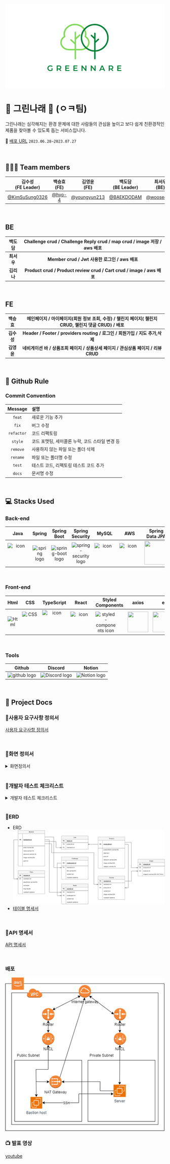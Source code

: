 <img src="img/greennare.png"/>

# 🌱 그린나래 🌱 (ㅇㅋ팀)
그린나래는 심각해지는 환경 문제에 대한 사람들의 관심을 높이고 보다 쉽게 친환경적인 제품을 찾아볼 수 있도록 돕는 서비스입니다. 

🔖 [배포 URL](https://codestates-seb.github.io/seb44_main_026/) `2023.06.28~2023.07.27`


</br>

## 🧑‍🤝‍🧑 Team members
| 김수성<br>(FE Leader) | 백승효<br>(FE) | 김영윤<br>(FE) | 백도담<br>(BE Leader) | 최서우<br>(BE) | 김리나<br>(BE) |
|:--------:| :--------: | :--------: | :--------: | :--------: |  :--------: |
|[@KimSuSung0326](https://github.com/KimSuSung0326) | [@hyo-4](https://github.com/hyo-4) | [@youngyun213](https://github.com/youngyun213) |  [@BAEKDODAM](https://github.com/BAEKDODAM)  |[@wooseoboy](https://github.com/wooseoboy)  | [@LinaKK](https://github.com/LinaKK) |


</br>

## BE

| 백도담 | Challenge crud / Challenge Reply crud / map crud / image 저장 / aws 배포 |
|:--------:| :--------: |
| **최서우** | **Member crud / Jwt 사용한 로그인 / aws 배포** |
| **김리나** | **Product crud / Product review crud / Cart crud / image / aws 배포** |

</br>

## FE

| 백승효 | 메인페이지 / 마이페이지(회원 정보 조회, 수정) / 챌린지 페이지( 챌린지 CRUD, 챌린지 댓글 CRUD) / 배포 |
|:--------:| :--------: |
| **김수성** |  **Header / Footer / providers routing / 로그인 / 회원가입 / 지도 추가,삭제** |
| **김영윤** | **네비게이션 바 / 상품조회 페이지 / 상품상세 페이지 / 관심상품 페이지 /  리뷰 CRUD**  |

</br>


## 🔗 Github Rule

### Commit Convention

|  Message   | 설명                                                  |
| :--------: | :---------------------------------------------------- |
| `feat` | 새로운 기능 추가 |
| `fix` | 버그 수정 |
| `refactor` | 코드 리팩토링 |
| `style` | 코드 포맷팅, 세미콜론 누락, 코드 스타일 변경 등 |
| `remove` | 사용하지 않는 파일 또는 폴더 삭제 |
| `rename` | 파일 또는 폴더명 수정 |
| `test` | 테스트 코드, 리펙토링 테스트 코드 추가 |
| `docs` | 문서명 수정 |


</br>

## 💻 Stacks Used
### Back-end
|   Java   |   Spring   |   Spring Boot   |   Spring Security   |   MySQL   |   AWS   |   Spring Data JPA   |  JWT |
| :----------------------------------------------------------: | :----------------------------------------------------------: | :----------------------------------------------------------: | :----------------------------------------------------------: | :----------------------------------------------------------: | :----------------------------------------------------------: | :----------------------------------------------------------: | :----------------------------------------------------------: |
| <div style="display: flex; align-items: flex-start;"><img src="https://techstack-generator.vercel.app/java-icon.svg" alt="icon" width="65" height="65" /></div> | <img alt="spring logo" src="https://www.vectorlogo.zone/logos/springio/springio-icon.svg" height="50" width="50" > | <img alt="spring-boot logo" src="https://t1.daumcdn.net/cfile/tistory/27034D4F58E660F616" width="65" height="65" > |  <img alt="spring-security logo" width="60px" src="https://camo.githubusercontent.com/923e99a57f8a456fdade5f65b35ada254be277612ddc991afb702d8dfd880d4f/68747470733a2f2f63646e2e73696d706c6569636f6e732e6f72672f737072696e677365637572697479" width="85" height=auto > | <div style="display: flex; align-items: flex-start;"><img src="https://techstack-generator.vercel.app/mysql-icon.svg" alt="icon" width="65" height="65" /></div> | <div style="display: flex; align-items: flex-start;"><img src="https://techstack-generator.vercel.app/aws-icon.svg" alt="icon" width="65" height="65" /></div> |  <div><img src="https://camo.githubusercontent.com/5e5576796c5a9c459145c9f4aed898705cb7f2b34811057f9ebd2a458a63a573/68747470733a2f2f6e6f7469636f6e2d7374617469632e74616d6d6f6c6f2e636f6d2f6467676763726b78712f696d6167652f75706c6f61642f76313630393039343535312f6e6f7469636f6e2f676b636a63686c6f633766376b686c73797979792e706e67" width="75" height="75" /></div> | <div><img src = "https://user-images.githubusercontent.com/103114936/194072927-530fe608-9089-4aa1-bf3f-5a9df029800b.png" width="75" height="75" /></div> |


</br>

### Front-end
|     Html     |     CSS     |     TypeScript     |     React    |     Styled<br>Components     |     axios     |      esLint     | 
| :----------------------------------------------------------: | :----------------------------------------------------------: | :----------------------------------------------------------: | :----------------------------------------------------------: | :----------------------------------------------------------: | :----------------------------------------------------------: | :----------------------------------------------------------:|
| <img alt="Html" src ="https://upload.wikimedia.org/wikipedia/commons/thumb/6/61/HTML5_logo_and_wordmark.svg/440px-HTML5_logo_and_wordmark.svg.png" width="65" height="65" /> | <div style="display: flex; align-items: flex-start;"><img src="https://user-images.githubusercontent.com/111227745/210204643-4c3d065c-59ec-481d-ac13-cea795730835.png" alt="CSS" width="50" height="65" /></div> | <div style="display: flex; align-items: flex-start;"><img src="https://techstack-generator.vercel.app/ts-icon.svg" alt="icon" width="75" height="75" /></div> | <div style="display: flex; align-items: flex-start;"><img src="https://techstack-generator.vercel.app/react-icon.svg" alt="icon" width="65" height="65" /></div> | <div style="display: flex; align-items: flex-start;"><img src="https://styled-components.com/logo.png" alt="styled-components icon" width="65" height="65" /></div> | <div style="display: flex; align-items: flex-start;"><img src="https://axios-http.com/assets/logo.svg" width="65" height="65"/></div> | <div style="display: flex; align-items: flex-start;"><img src="https://img.shields.io/badge/ESLint-4B32C3?style=for-the-badge&logo=ESLint&logoColor=white" width="100" height="65" /></div> | 


</br>

### Tools
| Github | Discord | Notion | 
| :--------: | :--------: | :------: |
| <img alt="github logo" src="https://techstack-generator.vercel.app/github-icon.svg" width="65" height="65"> | <img alt="Discord logo" src="https://assets-global.website-files.com/6257adef93867e50d84d30e2/62595384e89d1d54d704ece7_3437c10597c1526c3dbd98c737c2bcae.svg" height="65" width="65"> | <img alt="Notion logo" src="https://www.notion.so/cdn-cgi/image/format=auto,width=640,quality=100/front-static/shared/icons/notion-app-icon-3d.png" height="65" width="65"> |

</br>

## 🔖 Project Docs
### 📍사용자 요구사항 정의서
[사용자 요구사항 정의서](img/%EC%A0%9C%EB%AA%A9%20%EC%97%86%EC%9D%8C%20634b0da392874d0880917369494d4ba3.csv)

</br>

### 📍화면 정의서
<details>
    <summary>화면정의서</summary>
    <br>
    <img src="img/Untitled%201.png" >
    <img src ="img/Untitled%202.png" >
    <img = "img/Untitled%203.png">
    <img src = "img/Untitled%204.png">
    <img src="img/Untitled%205.png">
    <img src="img/Untitled%206.png">
    <img src="img/Untitled%207.png">
</details>

</br>

### 📍개발자 테스트 체크리스트
<details>
    <summary>개발자 테스트 체크리스트</summary>
    <div markdown="1">
    <table>
    <thead>
    <tr>
      <th>no</th>
      <th>카테고리</th>
      <th>설명</th>
      <th>결과</th>
      <th>비고</th>
    </tr>
  </thead>
  <tbody>
    <tr>
      <td>1</td>
      <td>회원가입</td>
      <td>회원가입을 할 수 있다.</td>
      <td>O</td>
      <td></td>
    </tr>
    <tr>
      <td>2</td>
      <td>회원가입</td>
      <td>회원가입 시에 올바른 데이터를 입력받았는가</td>
      <td>O</td>
      <td></td>
    </tr>
    <tr>
      <td>3</td>
      <td>로그인</td>
      <td>등록된 회원 정보와 일치하는 정보로 로그인에 성공한다</td>
      <td>O</td>
      <td></td>
    </tr>
    <tr>
      <td>4</td>
      <td>회원 정보</td>
      <td>로그인 된 계정의 회원 정보를 조회할 수 있다</td>
      <td>O</td>
      <td></td>
    </tr>
    <tr>
      <td>5</td>
      <td>회원 정보</td>
      <td>로그인 된 계정의 회원 정보를 수정할 수 있다</td>
      <td>O</td>
      <td></td>
    </tr>
    <tr>
      <td>6</td>
      <td>shop</td>
      <td>판매 물품 리스트를 조회할 수 있다</td>
      <td>O</td>
      <td></td>
    </tr>
    <tr>
      <td>7</td>
      <td>shop</td>
      <td>판매 물품 리스트에서 물품을 선택하면 해당 물품의 상세페이지를 조회할 수 있다</td>
      <td>O</td>
      <td></td>
    </tr>
    <tr>
      <td>8</td>
      <td>shop</td>
      <td>물품 상세 페이지에서 리뷰를 확인할 수 있다</td>
      <td>O</td>
      <td></td>
    </tr>
    <tr>
      <td>9</td>
      <td>shop</td>
      <td>물품 상세 페이지에서 상품을 관심 상품에 등록할 수 있다(좋아요 기능)</td>
      <td>O</td>
      <td></td>
    </tr>
    <tr>
      <td>10</td>
      <td>shop</td>
      <td>물품구매를 선택하면 실제 물품 판매 사이트로 접속할 수 있다</td>
      <td>O</td>
      <td></td>
    </tr>
    <tr>
      <td>11</td>
      <td>shop</td>
      <td>물품 구매 후 리뷰를 작성할 수 있다</td>
      <td>O</td>
      <td></td>
    </tr>
    <tr>
      <td>12</td>
      <td>shop</td>
      <td>작성한 리뷰를 수정할 수 있다</td>
      <td>O</td>
      <td></td>
    </tr>
    <tr>
      <td>13</td>
      <td>shop</td>
      <td>관심등록을 취소할수있다</td>
      <td>O</td>
      <td></td>
    </tr>
    <tr>
      <td>14</td>
      <td>shop</td>
      <td>리뷰를 작성하면 포인트를 얻을 수 있다</td>
      <td>O</td>
      <td></td>
    </tr>
    <tr>
      <td>15</td>
      <td>shop</td>
      <td>카테고리에 따라 물품을 조회할 수 있다</td>
      <td>O</td>
      <td></td>
    </tr>
    <tr>
      <td>16</td>
      <td>shop</td>
      <td>광고 배너와 물품 배너를 조회할 수 있다.</td>
      <td>O</td>
      <td></td>
    </tr>
    <tr>
      <td>17</td>
      <td>shop</td>
      <td>배너의 물품을 선택하면 해당 물품의 상세페이지를 조회할수있다</td>
      <td>O</td>
      <td></td>
    </tr>
    <tr>
      <td>18</td>
      <td>게시판</td>
      <td>챌린지 리스트를 조회할 수 있다</td>
      <td>O</td>
      <td></td>
    </tr>
    <tr>
      <td>19</td>
      <td>게시판</td>
      <td>챌린지 상세 페이지를 조회할 수 있다</td>
      <td>O</td>
      <td></td>
    </tr>
    <tr>
      <td>20</td>
      <td>게시판</td>
      <td>챌린지를 등록할 수 있다(등록 시 포인트 차감)</td>
      <td>O</td>
      <td></td>
    </tr>
    <tr>
      <td>21</td>
      <td>게시판</td>
      <td>챌린지를 수정할 수  있다</td>
      <td>O</td>
      <td></td>
    </tr>
    <tr>
      <td>22</td>
      <td>게시판</td>
      <td>챌린지를 삭제할 수 있다</td>
      <td>O</td>
      <td></td>
    </tr>
    <tr>
      <td>23</td>
      <td>게시판</td>
      <td>챌린지에 댓글을 등록할 수 있다</td>
      <td>O</td>
      <td></td>
    </tr>
    <tr>
      <td>24</td>
      <td>게시판</td>
      <td>챌린지에 댓글을 등록하면(챌린지 참여) 포인트를 얻을 수 있다</td>
      <td>O</td>
      <td></td>
    </tr>
    <tr>
      <td>25</td>
      <td>게시판</td>
      <td>챌린지 댓글을 수정할 수 있다</td>
      <td>O</td>
      <td></td>
    </tr>
    <tr>
      <td>26</td>
      <td>지도</td>
      <td>지도에서 매장 위치를 확인할 수 있다</td>
      <td>O</td>
      <td></td>
    </tr>
    <tr>
      <td>27</td>
      <td>지도</td>
      <td>지도에 매장을 추가할 수 있다</td>
      <td>O</td>
      <td></td>
    </tr>
    <tr>
      <td>28</td>
      <td>지도</td>
      <td>지도에 추가한 매장을 삭제할 수 있다</td>
      <td>O</td>
      <td></td>
    </tr>
    </tbody>
    </table>
    </div>
</details>
</br>

### 📍ERD
- ERD
    ![ERD](img/ok.drawio.png)
- [테이블 명세서](img/greennare%20(1)%2007440236f2b0433fada35c40253b025e.csv)

</br>

### 📍API 명세서
[API 명세서](https://greennare-cloud-run-hi2lhamh6q-du.a.run.app/swagger-ui/index.html#/)

</br>

### 배포
<img src="img/%25EC%25A0%259C%25EB%25AA%25A9_%25EC%2597%2586%25EB%258A%2594_%25EB%258B%25A4%25EC%259D%25B4%25EC%2596%25B4%25EA%25B7%25B8%25EB%259E%25A8.drawio.png">

</br>

###  📺 발표 영상
[youtube](https://www.youtube.com/watch?v=4bbhDQS89nQ)

</br>
